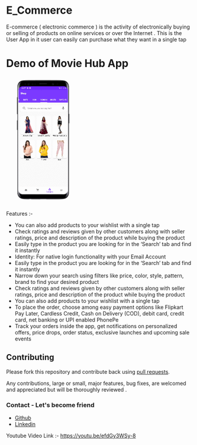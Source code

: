 # E_Commerce
E-commerce ( electronic commerce ) is the activity of electronically buying or selling of products on online services or over the Internet . 
This is the User App in it user can easily can purchase what they want in a single tap

# Demo of Movie Hub App 

  <img width="200px"   src="https://github.com/Amirkhan5949/E_Commerce/blob/master/gif/gif.gif"></br>


Features :-
 * You can also add products to your wishlist with a single tap
 * Check ratings and reviews given by other customers along with seller ratings, price and description of the product while buying
   the product
 * Easily type in the product you are looking for in the ‘Search’ tab and find it instantly
 * Identity: For native login functionality with your Email Account
 * Easily type in the product you are looking for in the ‘Search’ tab and find it instantly
 *  Narrow down your search using filters like price, color, style, pattern, brand to find your desired product
 * Check ratings and reviews given by other customers along with seller ratings, price and description of the product while buying the product
 * You can also add products to your wishlist with a single tap
 * To place the order, choose among easy payment options like Flipkart Pay Later, Cardless Credit, Cash on Delivery (COD), debit card, credit card, net banking or UPI enabled PhonePe
 * Track your orders inside the app, get notifications on personalized offers, price drops, order status, exclusive launches and upcoming sale events

 ## Contributing

Please fork this repository and contribute back using
[pull requests](https://github.com/Amirkhan5949/ChatApp/pulls).

Any contributions, large or small, major features, bug fixes, are welcomed and appreciated
but will be thoroughly reviewed .

### Contact - Let's become friend
 - [Github](https://github.com/Amirkhan5949)
- [Linkedin](https://www.linkedin.com/in/aamir-khan-710185197/)

Youtube Video Link :-  https://youtu.be/efdGy3WSy-8
